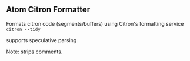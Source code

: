 ## Atom Citron Formatter

Formats citron code (segments/buffers) using Citron's formatting service `citron --tidy`

supports speculative parsing


Note: strips comments.
